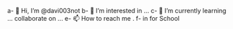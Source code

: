 a- 👋 Hi, I’m @davi003not
b- 👀 I’m interested in ...
c- 🌱 I’m currently learning ...
collaborate on ...
e- 📫 How to reach me .
f- in for School 
<!---
davi003not/davi003not is a ✨ special ✨ repository because its `README.md` (this file) appears on your GitHub profile.
You can click the Preview link to take a look at your changes.
--->
